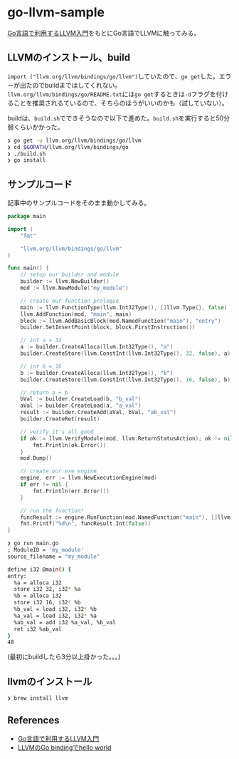 # go-llvm-sample

[Go言語で利用するLLVM入門](https://postd.cc/an-introduction-to-llvm-in-go/)をもとにGo言語でLLVMに触ってみる。

## LLVMのインストール、build

`import ("llvm.org/llvm/bindings/go/llvm")`していたので、`go get`した。エラーが出たのでbuildまではしてくれない。
`llvm.org/llvm/bindings/go/README.txt`には`go get`するときは`-d`フラグを付けることを推奨されるているので、そちらのほうがいいのかも（試していない）。

buildは、`build.sh`でできそうなので以下で進めた。`build.sh`を実行すると50分弱くらいかかった。

```sh
❯ go get -u llvm.org/llvm/bindings/go/llvm
❯ cd $GOPATH/llvm.org/llvm/bindings/go
❯ ./build.sh
❯ go install
```

## サンプルコード

記事中のサンプルコードをそのまま動かしてみる。

```go
package main

import (
	"fmt"

	"llvm.org/llvm/bindings/go/llvm"
)

func main() {
	// setup our builder and module
	builder := llvm.NewBuilder()
	mod := llvm.NewModule("my_module")

	// create our function prologue
	main := llvm.FunctionType(llvm.Int32Type(), []llvm.Type{}, false)
	llvm.AddFunction(mod, "main", main)
	block := llvm.AddBasicBlock(mod.NamedFunction("main"), "entry")
	builder.SetInsertPoint(block, block.FirstInstruction())

	// int a = 32
	a := builder.CreateAlloca(llvm.Int32Type(), "a")
	builder.CreateStore(llvm.ConstInt(llvm.Int32Type(), 32, false), a)

	// int b = 16
	b := builder.CreateAlloca(llvm.Int32Type(), "b")
	builder.CreateStore(llvm.ConstInt(llvm.Int32Type(), 16, false), b)

	// return a + b
	bVal := builder.CreateLoad(b, "b_val")
	aVal := builder.CreateLoad(a, "a_val")
	result := builder.CreateAdd(aVal, bVal, "ab_val")
	builder.CreateRet(result)

	// verify it's all good
	if ok := llvm.VerifyModule(mod, llvm.ReturnStatusAction); ok != nil {
		fmt.Println(ok.Error())
	}
	mod.Dump()

	// create our exe engine
	engine, err := llvm.NewExecutionEngine(mod)
	if err != nil {
		fmt.Println(err.Error())
	}

	// run the function!
	funcResult := engine.RunFunction(mod.NamedFunction("main"), []llvm.GenericValue{})
	fmt.Printf("%d\n", funcResult.Int(false))
}
```

```sh
❯ go run main.go
; ModuleID = 'my_module'
source_filename = "my_module"

define i32 @main() {
entry:
  %a = alloca i32
  store i32 32, i32* %a
  %b = alloca i32
  store i32 16, i32* %b
  %b_val = load i32, i32* %b
  %a_val = load i32, i32* %a
  %ab_val = add i32 %a_val, %b_val
  ret i32 %ab_val
}
48
```

(最初にbuildしたら3分以上掛かった。。。)


## llvmのインストール

```sh
❯ brew install llvm
```

## References
* [Go言語で利用するLLVM入門](https://postd.cc/an-introduction-to-llvm-in-go/)
* [LLVMのGo bindingでhello world](http://yukirinmk2.hatenablog.com/entry/2016/03/26/004135)